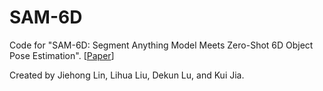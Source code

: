 # SAM-6D

Code for "SAM-6D: Segment Anything Model Meets Zero-Shot 6D Object Pose Estimation". [[Paper](https://arxiv.org/abs/2311.15707)]

Created by Jiehong Lin, Lihua Liu, Dekun Lu, and Kui Jia.

